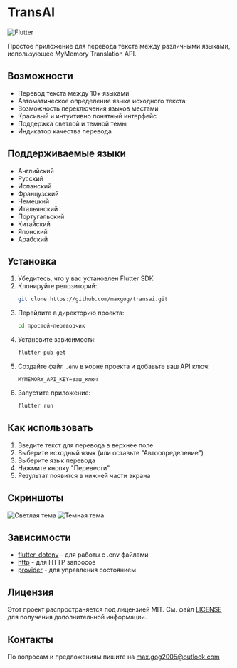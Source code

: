 # TransAI

![Flutter](https://img.shields.io/badge/Flutter-%2302569B.svg?style=for-the-badge&logo=Flutter&logoColor=white)

Простое приложение для перевода текста между различными языками, использующее MyMemory Translation API.

## Возможности

- Перевод текста между 10+ языками
- Автоматическое определение языка исходного текста
- Возможность переключения языков местами
- Красивый и интуитивно понятный интерфейс
- Поддержка светлой и темной темы
- Индикатор качества перевода

## Поддерживаемые языки

- Английский
- Русский
- Испанский
- Французский
- Немецкий
- Итальянский
- Португальский
- Китайский
- Японский
- Арабский

## Установка

1. Убедитесь, что у вас установлен Flutter SDK
2. Клонируйте репозиторий:
   ```bash
   git clone https://github.com/maxgog/transai.git
   ```
3. Перейдите в директорию проекта:
   ```bash
   cd простой-переводчик
   ```
4. Установите зависимости:
   ```bash
   flutter pub get
   ```
5. Создайте файл `.env` в корне проекта и добавьте ваш API ключ:
   ```
   MYMEMORY_API_KEY=ваш_ключ
   ```
6. Запустите приложение:
   ```bash
   flutter run
   ```

## Как использовать

1. Введите текст для перевода в верхнее поле
2. Выберите исходный язык (или оставьте "Автоопределение")
3. Выберите язык перевода
4. Нажмите кнопку "Перевести"
5. Результат появится в нижней части экрана

## Скриншоты

![Светлая тема](screenshots/light.png)
![Темная тема](screenshots/dark.png)

## Зависимости

- [flutter_dotenv](https://pub.dev/packages/flutter_dotenv) - для работы с .env файлами
- [http](https://pub.dev/packages/http) - для HTTP запросов
- [provider](https://pub.dev/packages/provider) - для управления состоянием

## Лицензия

Этот проект распространяется под лицензией MIT. См. файл [LICENSE](LICENSE) для получения дополнительной информации.

## Контакты

По вопросам и предложениям пишите на max.gog2005@outlook.com